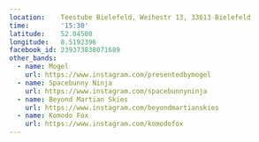 ```yaml
---
location:    Teestube Bielefeld, Weihestr 13, 33613 Bielefeld
time:        '15:30'
latitude:    52.04508
longitude:   8.5192396
facebook_id: 239373838071689
other_bands:
  - name: Mogel
    url: https://www.instagram.com/presentedbymogel
  - name: Spacebunny Ninja
    url: https://www.instagram.com/spacebunnyninja
  - name: Beyond Martian Skies
    url: https://www.instagram.com/beyondmartianskies
  - name: Komodo Fox
    url: https://www.instagram.com/komodofox
---
```


